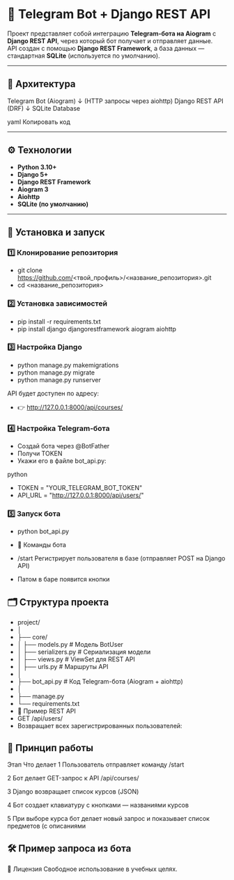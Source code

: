 # 🤖 Telegram Bot + Django REST API

Проект представляет собой интеграцию **Telegram-бота на Aiogram** с **Django REST API**, через который бот получает и отправляет данные.  
API создан с помощью **Django REST Framework**, а база данных — стандартная **SQLite** (используется по умолчанию).

---

## 🧩 Архитектура

Telegram Bot (Aiogram)
↓ (HTTP запросы через aiohttp)
Django REST API (DRF)
↓
SQLite Database

yaml
Копировать код

---

## ⚙️ Технологии

- **Python 3.10+**
- **Django 5+**
- **Django REST Framework**
- **Aiogram 3**
- **Aiohttp**
- **SQLite (по умолчанию)**

---

## 🚀 Установка и запуск

### 1️⃣ Клонирование репозитория
- git clone https://github.com/<твой_профиль>/<название_репозитория>.git
- cd <название_репозитория>
  
### 2️⃣ Установка зависимостей
- pip install -r requirements.txt
- pip install django djangorestframework aiogram aiohttp
  
### 3️⃣ Настройка Django
- python manage.py makemigrations
- python manage.py migrate
- python manage.py runserver
  
API будет доступен по адресу:
- 👉 http://127.0.0.1:8000/api/courses/

### 4️⃣ Настройка Telegram-бота
- Создай бота через @BotFather
- Получи TOKEN
- Укажи его в файле bot_api.py:
  
python

- TOKEN = "YOUR_TELEGRAM_BOT_TOKEN"
- API_URL = "http://127.0.0.1:8000/api/users/"
  
### 5️⃣ Запуск бота
- python bot_api.py
- 💬 Команды бота
  
- /start	Регистрирует пользователя в базе (отправляет POST на Django API)
- Патом в баре появится кнопки

## 🗂 Структура проекта

- project/
- │
- ├── core/
- │   ├── models.py        # Модель BotUser
- │   ├── serializers.py   # Сериализация модели
- │   ├── views.py         # ViewSet для REST API
- │   ├── urls.py          # Маршруты API
- │
- ├── bot_api.py           # Код Telegram-бота (Aiogram + aiohttp)
- │
- ├── manage.py
- └── requirements.txt
- 🔗 Пример REST API
- GET /api/users/
- Возвращает всех зарегистрированных пользователей:

## 🧠 Принцип работы
Этап	Что делает
1	Пользователь отправляет команду /start

2 Бот делает GET-запрос к API /api/courses/

3 Django возвращает список курсов (JSON)

4 Бот создает клавиатуру с кнопками — названиями курсов

5 При выборе курса бот делает новый запрос и показывает список предметов (с описаниями

## 🛠 Пример запроса из бота

📄 Лицензия
Свободное использование в учебных целях.
